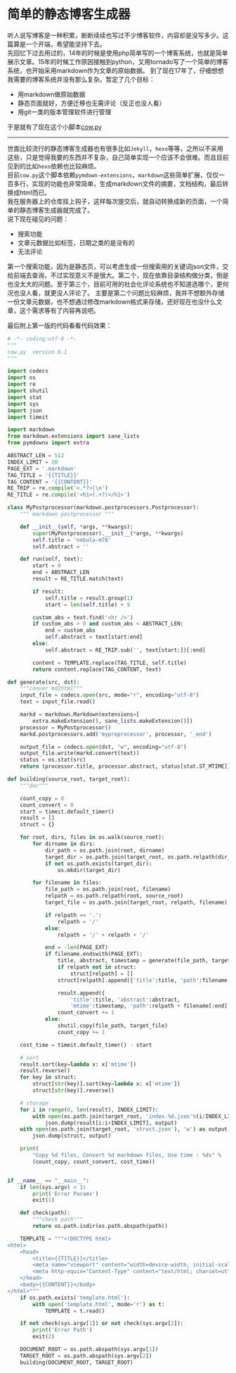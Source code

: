 # 简单的静态博客生成器  

听人说写博客是一种积累，断断续续也写过不少博客软件，内容却是没写多少。这篇算是一个开端，希望能坚持下去。  
先回忆下过去用过的，14年的时候是使用php简单写的一个博客系统，也就是简单展示文章。15年的时候工作原因接触到python，又用tornado写了一个简单的博客系统，也开始采用markdown作为文章的原始数据。
到了现在17年了，仔细想想我需要的博客系统并没有那么复杂。暂定了几个目标：

* 用markdown做原始数据  
* 静态页面就好，方便迁移也无需评论（反正也没人看）  
* 用git一类的版本管理软件进行管理  

于是就有了现在这个小脚本[cow.py](https://github.com/LaoQi/nebula-m78/blob/master/cow.py)

---------

世面比较流行的静态博客生成器也有很多比如`Jekyll`，`hexo`等等，之所以不采用这些，只是觉得我要的东西并不复杂，自己简单实现一个应该不会很难。而且目前见到的比如`hexo`依赖也比较麻烦。  
目前`cow.py`这个脚本依赖`pymdown-extensions`，`markdown`这些简单扩展，仅仅一百多行，实现的功能也非常简单，生成markdown文件的摘要，文档结构，最后转换成html而已。  
我在服务器上的仓库挂上钩子，这样每次提交后，就自动转换成新的页面，一个简单的静态博客生成器就完成了。  
说下现在碰见的问题：

* 搜索功能  
* 文章元数据比如标签，日期之类的是没有的  
* 无法评论  
  
第一个搜索功能，因为是静态页，可以考虑生成一份搜索用的关键词json文件，交给前端去查询，不过实现意义不是很大。第二个，现在依靠目录结构做分类，倒是也没太大的问题。至于第三个，目前可用的社会化评论系统也不知道选哪个，更何况也没人看，就更没人评论了。
主要是第二个问题比较麻烦，我并不想额外存储一份文章元数据，也不想通过修改markdown格式来存储，还好现在也没什么文章，这个需求等有了内容再说吧。

最后附上第一版的代码看看代码效果：

```python
# -*- coding:utf-8 -*-
"""
cow.py  version 0.1
"""

import codecs
import os
import re
import shutil
import stat
import sys
import json
import timeit

import markdown
from markdown.extensions import sane_lists
from pymdownx import extra

ABSTRACT_LEN = 512
INDEX_LIMIT = 20
PAGE_EXT = '.markdown'
TAG_TITLE = '{{TITLE}}'
TAG_CONTENT = '{{CONTENT}}'
RE_TRIP = re.compile('<.*?>|\n')
RE_TITLE = re.compile('<h1>(.+?)</h1>')

class MyPostprocessor(markdown.postprocessors.Postprocessor):
    """ markdown postprocessor """

    def __init__(self, *args, **kwargs):
        super(MyPostprocessor).__init__(*args, **kwargs)
        self.title = 'nebula-m78'
        self.abstract = ''

    def run(self, text):
        start = 0
        end = ABSTRACT_LEN
        result = RE_TITLE.match(text)

        if result:
            self.title = result.group(1)
            start = len(self.title) + 9

        custom_abs = text.find('<hr />')
        if custom_abs > 0 and custom_abs < ABSTRACT_LEN:
            end = custom_abs
            self.abstract = text[start:end]
        else:
            self.abstract = RE_TRIP.sub('', text[start:])[:end]

        content = TEMPLATE.replace(TAG_TITLE, self.title)
        return content.replace(TAG_CONTENT, text)

def generate(src, dst):
    """conver md2html"""
    input_file = codecs.open(src, mode="r", encoding="utf-8")
    text = input_file.read()

    markd = markdown.Markdown(extensions=[
        extra.makeExtension(), sane_lists.makeExtension()])
    processor = MyPostprocessor()
    markd.postprocessors.add('mypreprocessor', processor, '_end')

    output_file = codecs.open(dst, "w", encoding="utf-8")
    output_file.write(markd.convert(text))
    status = os.stat(src)
    return (processor.title, processor.abstract, status[stat.ST_MTIME])

def building(source_root, target_root):
    """doc"""

    count_copy = 0
    count_convert = 0
    start = timeit.default_timer()
    result = []
    struct = {}

    for root, dirs, files in os.walk(source_root):
        for dirname in dirs:
            dir_path = os.path.join(root, dirname)
            target_dir = os.path.join(target_root, os.path.relpath(dir_path, source_root))
            if not os.path.exists(target_dir):
                os.mkdir(target_dir)

        for filename in files:
            file_path = os.path.join(root, filename)
            relpath = os.path.relpath(root, source_root)
            target_file = os.path.join(target_root, relpath, filename)

            if relpath == '.':
                relpath = '/'
            else:
                relpath = '/' + relpath + '/'

            end = -len(PAGE_EXT)
            if filename.endswith(PAGE_EXT):
                title, abstract, timestamp = generate(file_path, target_file[:end] + ".html")
                if relpath not in struct:
                    struct[relpath] = []
                struct[relpath].append({'title':title, 'path':filename[:end], 'mtime': timestamp})

                result.append({
                    'title':title, 'abstract':abstract,
                    'mtime':timestamp, 'path':relpath + filename[:end] + '.html'})
                count_convert += 1
            else:
                shutil.copy(file_path, target_file)
                count_copy += 1

    cost_time = timeit.default_timer() - start

    # sort
    result.sort(key=lambda x: x['mtime'])
    result.reverse()
    for key in struct:
        struct[str(key)].sort(key=lambda x: x['mtime'])
        struct[str(key)].reverse()

    # storage
    for i in range(0, len(result), INDEX_LIMIT):
        with open(os.path.join(target_root, 'index.%d.json'%(i/INDEX_LIMIT)), 'w') as output:
            json.dump(result[i:i+INDEX_LIMIT], output)
    with open(os.path.join(target_root, 'struct.json'), 'w') as output:
        json.dump(struct, output)

    print(
        "Copy %d files, Convert %d markdown files, Use time : %ds" %
        (count_copy, count_convert, cost_time))


if __name__ == "__main__":
    if len(sys.argv) < 3:
        print('Error Params')
        exit(1)

    def check(path):
        """check path"""
        return os.path.isdir(os.path.abspath(path))

    TEMPLATE = """<!DOCTYPE html>
<html>
    <head>
        <title>{{TITLE}}</title>
        <meta name="viewport" content="width=device-width, initial-scale=1" />
        <meta http-equiv="Content-Type" content="text/html; charset=utf-8">
    </head>
    <body>{{CONTENT}}</body>
</html>"""
    if os.path.exists('template.html'):
        with open('template.html', mode='r') as t:
            TEMPLATE = t.read()

    if not check(sys.argv[1]) or not check(sys.argv[2]):
        print('Error Path')
        exit(2)

    DOCUMENT_ROOT = os.path.abspath(sys.argv[1])
    TARGET_ROOT = os.path.abspath(sys.argv[2])
    building(DOCUMENT_ROOT, TARGET_ROOT)

```

